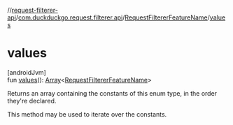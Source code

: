 //[request-filterer-api](../../../index.md)/[com.duckduckgo.request.filterer.api](../index.md)/[RequestFiltererFeatureName](index.md)/[values](values.md)

# values

[androidJvm]\
fun [values](values.md)(): [Array](https://kotlinlang.org/api/latest/jvm/stdlib/kotlin/-array/index.html)&lt;[RequestFiltererFeatureName](index.md)&gt;

Returns an array containing the constants of this enum type, in the order they're declared.

This method may be used to iterate over the constants.
